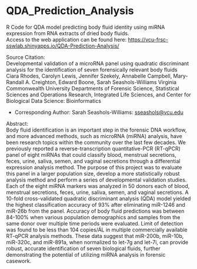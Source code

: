 # QDA_Prediction_Analysis

R Code for QDA model predicting body fluid identity using miRNA expression from RNA extracts of dried body fluids.
<br>Access to the web application can be found here: https://vcu-frsc-sswlab.shinyapps.io/QDA-Prediction-Analysis/

Source Citation:<br>
Developmental validation of a microRNA panel using quadratic discriminant analysis for the identification of seven forensically relevant body fluids
Ciara Rhodes, Carolyn Lewis, Jennifer Szekely, Annabelle Campbell, Mary-Randall A. Creighton, Edward Boone, Sarah Seashols-Williams
Virginia Commonwealth University Departments of Forensic Science, Statistical Sciences and Operations Research, Integrated Life Sciences, and Center 
for Biological Data Science: Bioinformatics
* Corresponding Author: Sarah Seashols-Williams: sseashols@vcu.edu 

Abstract:<br>
Body fluid identification is an important step in the forensic DNA workflow, and more advanced methods, such as microRNA (miRNA) analysis, have been 
research topics within the community over the last few decades. We previously reported a reverse-transcription quantitative-PCR (RT-qPCR) panel of 
eight miRNAs that could classify blood, menstrual secretions, feces, urine, saliva, semen, and vaginal secretions through a differential expression 
analysis method. The purpose of this project was to evaluate this panel in a larger population size, develop a more statistically robust analysis method 
and perform a series of developmental validation studies. Each of the eight miRNA markers was analyzed in 50 donors each of blood, menstrual secretions, 
feces, urine, saliva, semen, and vaginal secretions. A 10-fold cross-validated quadratic discriminant analysis (QDA) model yielded the highest 
classification accuracy of 93% after eliminating miR-1246 and miR-26b from the panel. Accuracy of body fluid predictions was between 84-100% when various 
population demographics and samples from the same donor over multiple time periods were evaluated. Limit of detection was found to be less than 104 
copies/ÁL in multiple commercially available RT-qPCR analysis methods. These data suggest that miR-200b, miR-10b, miR-320c, and miR-891a, when normalized 
to let-7g and let-7i, can provide robust, accurate identification of seven biological fluids, further demonstrating the potential of utilizing miRNA 
analysis in forensic casework.

